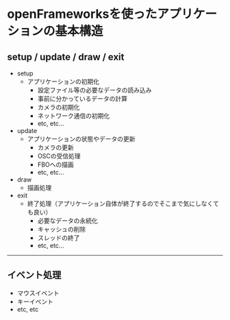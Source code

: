 # openFrameworksを使ったアプリケーションの基本構造

## setup / update / draw / exit

* setup
  * アプリケーションの初期化
    * 設定ファイル等の必要なデータの読み込み
    * 事前に分かっているデータの計算
    * カメラの初期化
    * ネットワーク通信の初期化
    * etc, etc...
* update
  * アプリケーションの状態やデータの更新
    * カメラの更新
    * OSCの受信処理
    * FBOへの描画
    * etc, etc...
* draw
  * 描画処理
* exit
  * 終了処理（アプリケーション自体が終了するのでそこまで気にしなくても良い）
    * 必要なデータの永続化
    * キャッシュの削除
    * スレッドの終了
    * etc, etc...

----

## イベント処理

* マウスイベント
* キーイベント
* etc, etc